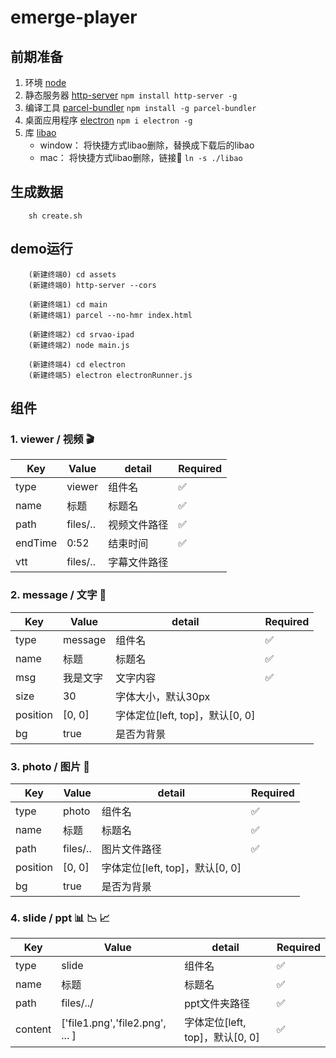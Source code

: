 # emerge-player


## 前期准备
1. 环境 [node](http://nodejs.cn/download/) 
2. 静态服务器 [http-server](https://www.npmjs.com/package/http-server)  `npm install http-server -g`
3. 编译工具 [parcel-bundler](https://parceljs.org/getting_started.html) `npm install -g parcel-bundler`
4. 桌面应用程序 [electron](https://www.electronjs.org/) `npm i electron -g`
5. 库 [libao](https://github.com/luan007/libao) 
    * window： 将快捷方式libao删除，替换成下载后的libao
    * mac： 将快捷方式libao删除，链接🔗 `ln -s ./libao`

## 生成数据
```
    sh create.sh
```

## demo运行

```
    (新建终端0) cd assets
    (新建终端0) http-server --cors

    (新建终端1) cd main
    (新建终端1) parcel --no-hmr index.html

    (新建终端2) cd srvao-ipad
    (新建终端2) node main.js

    (新建终端4) cd electron
    (新建终端5) electron electronRunner.js

```


## 组件

### 1. viewer / 视频 🎬

| Key             | Value           | detail             | Required     |
| --------------- | ----------------| ------------------ | ------------ |
| type            | viewer          | 组件名              | ✅           |    
| name            | 标题             | 标题名              | ✅           |    
| path            | files/..        | 视频文件路径          | ✅          |
| endTime         | 0:52            | 结束时间             | ✅           |
| vtt             | files/..        | 字幕文件路径          |             |


### 2. message / 文字 📝

| Key             | Value           | detail                        | Required     |
| --------------- | ----------------| ----------------------------- | ------------ |
| type            | message         | 组件名                         | ✅           |  
| name            | 标题             | 标题名                         | ✅           |    
| msg             | 我是文字         | 文字内容                        | ✅           |
| size            | 30              | 字体大小，默认30px               |             |
| position        | [0, 0]          | 字体定位[left, top]，默认[0, 0]  |             |
| bg              | true            | 是否为背景                      |             |


### 3. photo / 图片 🌠

| Key             | Value           | detail                        | Required     |
| --------------- | ----------------| ----------------------------- | ------------ |
| type            | photo           | 组件名                         | ✅           |    
| name            | 标题             | 标题名                         | ✅           |    
| path            | files/..        | 图片文件路径                     | ✅          |
| position        | [0, 0]          | 字体定位[left, top]，默认[0, 0]  |             |
| bg              | true            | 是否为背景                      |             |


### 4. slide / ppt 📊 📉 📈

| Key             | Value                              | detail                        | Required     |
| --------------- | ---------------------------------- | ----------------------------- | ------------ |
| type            | slide                              | 组件名                         | ✅           |    
| name            | 标题                                | 标题名                         | ✅           |    
| path            | files/../                          | ppt文件夹路径                   | ✅          |
| content         | ['file1.png','file2.png', ... ]    | 字体定位[left, top]，默认[0, 0]  | ✅          |

